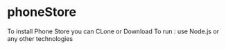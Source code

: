 # phoneStore

To install Phone Store you can CLone or Download 
To run : use Node.js or any other technologies
